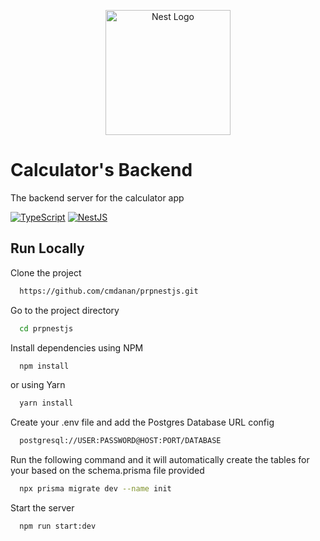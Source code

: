 <p align="center">
  <a href="http://nestjs.com/" target="blank"><img src="https://nestjs.com/img/logo-small.svg" width="200" alt="Nest Logo" /></a>
</p>

# Calculator's Backend

The backend server for the calculator app

<p align="center">

<a href="">![TypeScript](https://img.shields.io/badge/typescript-%23007ACC.svg?style=for-the-badge&logo=typescript&logoColor=white)</a>
<a href="">![NestJS](https://img.shields.io/badge/nestjs-%23E0234E.svg?style=for-the-badge&logo=nestjs&logoColor=white)</a>

</p>

## Run Locally

Clone the project

```bash
  https://github.com/cmdanan/prpnestjs.git
```

Go to the project directory

```bash
  cd prpnestjs
```

Install dependencies using NPM

```bash
  npm install
```

or using Yarn

```bash
  yarn install
```

Create your .env file and add the Postgres Database URL config

```bash
  postgresql://USER:PASSWORD@HOST:PORT/DATABASE
```

Run the following command and it will automatically create the tables for your based on the schema.prisma file provided

```bash
  npx prisma migrate dev --name init
```

Start the server

```bash
  npm run start:dev
```
